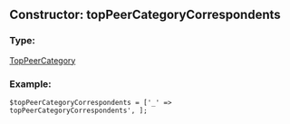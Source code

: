 ## Constructor: topPeerCategoryCorrespondents  

### Type: 

[TopPeerCategory](../types/TopPeerCategory.md)
### Example:

```
$topPeerCategoryCorrespondents = ['_' => topPeerCategoryCorrespondents', ];
```
